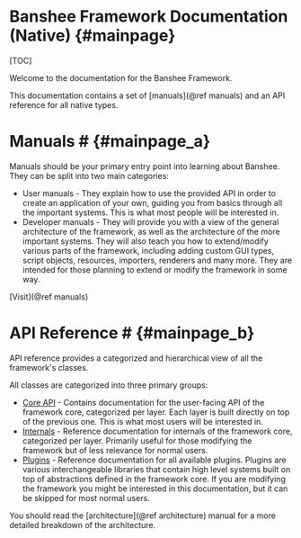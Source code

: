 Banshee Framework Documentation (Native)						{#mainpage}
===============

[TOC]

Welcome to the documentation for the Banshee Framework.

This documentation contains a set of [manuals](@ref manuals) and an API reference for all native types.

# Manuals # {#mainpage_a}
Manuals should be your primary entry point into learning about Banshee. They can be split into two main categories:
 - User manuals - They explain how to use the provided API in order to create an application of your own, guiding you from basics through all the important systems. This is what most people will be interested in.
 - Developer manuals - They will provide you with a view of the general architecture of the framework, as well as the architecture of the more important systems. They will also teach you how to extend/modify various parts of the framework, including adding custom GUI types, script objects, resources, importers, renderers and many more. They are intended for those planning to extend or modify the framework in some way.

[Visit](@ref manuals) 
 
# API Reference # {#mainpage_b}
API reference provides a categorized and hierarchical view of all the framework's classes. 

All classes are categorized into three primary groups:
 - <a class="el" href="group___layers.html">Core API</a> - Contains documentation for the user-facing API of the framework core, categorized per layer. Each layer is built directly on top of the previous one. This is what most users will be interested in. 
 - <a class="el" href="group___internals.html">Internals</a> - Reference documentation for internals of the framework core, categorized per layer. Primarily useful for those modifying the framework but of less relevance for normal users.
 - <a class="el" href="group___plugins.html">Plugins</a> - Reference documentation for all available plugins. Plugins are various interchangeable libraries that contain high level systems built on top of abstractions defined in the framework core. If you are modifying the framework you might be interested in this documentation, but it can be skipped for most normal users.
 
You should read the [architecture](@ref architecture) manual for a more detailed breakdown of the architecture.
